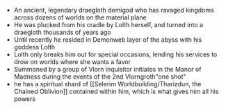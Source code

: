 - An ancient, legendary draegloth demigod who has ravaged kingdoms across dozens of worlds on the material plane 
- He was plucked from his cradle by Lolth herself, and turned into a draegloth thousands of years ago
- Until recently he resided in Demonweb layer of the abyss with his goddess Lolth
- Lolth only breaks him out for special occasions, lending his services to drow on worlds where she wants a favor
- Summoned by a group of Vlorn inquisitor initiates in the Manor of Madness during the events of the 2nd Vlorngroth"one shot"
- he has a spiritual shard of [[Selerim Worldbuilding/Tharizdun, the Chained Oblivion]] contained within him, which is what gives him all his powers